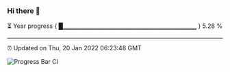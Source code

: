 ### Hi there 👋

⏳ Year progress { █▁▁▁▁▁▁▁▁▁▁▁▁▁▁▁▁▁▁▁▁▁▁▁▁▁▁▁▁▁ } 5.28 %

---

⏰ Updated on Thu, 20 Jan 2022 06:23:48 GMT

![Progress Bar CI](https://github.com/ZhaoGui/ZhaoGui/workflows/Progress%20Bar%20CI/badge.svg)
